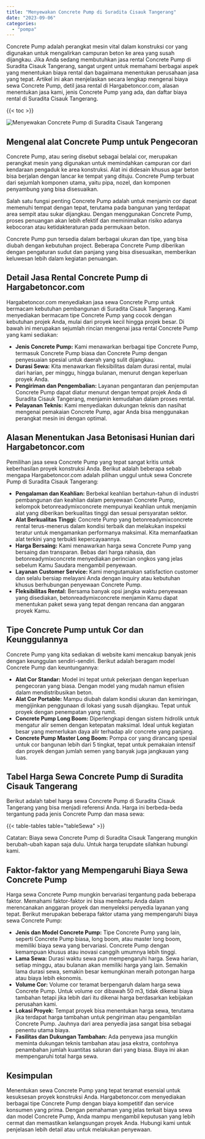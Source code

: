 ```yaml
---
title: "Menyewakan Concrete Pump di Suradita Cisauk Tangerang"
date: "2023-09-06"
categories: 
  - "pompa"
---
```




Concrete Pump adalah perangkat mesin vital dalam konstruksi cor yang digunakan untuk mengalirkan campuran beton ke area yang susah dijangkau. Jika Anda sedang membutuhkan jasa rental Concrete Pump di Suradita Cisauk Tangerang, sangat urgent untuk memahami berbagai aspek yang menentukan biaya rental dan bagaimana menentukan perusahaan jasa yang tepat. Artikel ini akan menjelaskan secara lengkap mengenai biaya sewa Concrete Pump, detil jasa rental di Hargabetoncor.com, alasan menentukan jasa kami, jenis Concrete Pump yang ada, dan daftar biaya rental di Suradita Cisauk Tangerang.

{{< toc >}}

![Menyewakan Concrete Pump di Suradita Cisauk Tangerang](https://hargareadymixid.github.io/pompa/concrete-pump%20(5).png)

## Mengenal alat Concrete Pump untuk Pengecoran

Concrete Pump, atau sering disebut sebagai belalai cor, merupakan perangkat mesin yang digunakan untuk memindahkan campuran cor dari kendaraan pengaduk ke area konstruksi. Alat ini didesain khusus agar beton bisa berjalan dengan lancar ke tempat yang dituju. Concrete Pump terbuat dari sejumlah komponen utama, yaitu pipa, nozel, dan komponen penyambung yang bisa disesuaikan.

Salah satu fungsi penting Concrete Pump adalah untuk menjamin cor dapat memenuhi tempat dengan tepat, terutama pada bangunan yang terdapat area sempit atau sukar dijangkau. Dengan menggunakan Concrete Pump, proses penuangan akan lebih efektif dan meminimalkan risiko adanya kebocoran atau ketidakteraturan pada permukaan beton.

Concrete Pump pun tersedia dalam berbagai ukuran dan tipe, yang bisa diubah dengan kebutuhan project. Beberapa Concrete Pump diberikan dengan pengaturan sudut dan panjang yang bisa disesuaikan, memberikan keluwesan lebih dalam kegiatan penuangan.

## Detail Jasa Rental Concrete Pump di Hargabetoncor.com

Hargabetoncor.com menyediakan jasa sewa Concrete Pump untuk bermacam kebutuhan pembangunan di Suradita Cisauk Tangerang. Kami menyediakan bermacam tipe Concrete Pump yang cocok dengan kebutuhan projek Anda, mulai dari proyek kecil hingga projek besar. Di bawah ini merupakan sejumlah rincian mengenai jasa rental Concrete Pump yang kami sediakan:

- **Jenis Concrete Pump:** Kami menawarkan berbagai tipe Concrete Pump, termasuk Concrete Pump biasa dan Concrete Pump dengan penyesuaian spesial untuk daerah yang sulit dijangkau.
- **Durasi Sewa:** Kita menawarkan fleksibilitas dalam durasi rental, mulai dari harian, per minggu, hingga bulanan, menurut dengan keperluan proyek Anda.
- **Pengiriman dan Pengembalian:** Layanan pengantaran dan penjemputan Concrete Pump dapat diatur menurut dengan tempat projek Anda di Suradita Cisauk Tangerang, menjamin kemudahan dalam proses rental.
- **Pelayanan Teknis:** Kami menyediakan dukungan teknis dan nasihat mengenai pemakaian Concrete Pump, agar Anda bisa menggunakan perangkat mesin ini dengan optimal.

## Alasan Menentukan Jasa Betonisasi Hunian dari Hargabetoncor.com

Pemilihan jasa sewa Concrete Pump yang tepat sangat kritis untuk keberhasilan proyek konstruksi Anda. Berikut adalah beberapa sebab mengapa Hargabetoncor.com adalah pilihan unggul untuk sewa Concrete Pump di Suradita Cisauk Tangerang:

- **Pengalaman dan Keahlian:** Berbekal keahlian bertahun-tahun di industri pembangunan dan keahlian dalam penyewaan Concrete Pump, kelompok betonreadymixconcrete mempunyai keahlian untuk menjamin alat yang diberikan berkualitas tinggi dan sesuai persyaratan sektor.
- **Alat Berkualitas Tinggi:** Concrete Pump yang betonreadymixconcrete rental terus-menerus dalam kondisi terbaik dan melakukan inspeksi teratur untuk mengamankan performanya maksimal. Kita memanfaatkan alat terkini yang terbukti kepercayaannya.
- **Harga Bersaing:** Kami menawarkan harga sewa Concrete Pump yang bersaing dan transparan. Bebas dari harga rahasia, dan betonreadymixconcrete menyediakan perincian ongkos yang jelas sebelum Kamu Saudara mengambil penyewaan.
- **Layanan Customer Service:** Kami mengutamakan satisfaction customer dan selalu bersiap melayani Anda dengan inquiry atau kebutuhan khusus berhubungan penyewaan Concrete Pump.
- **Fleksibilitas Rental:** Bersama banyak opsi jangka waktu penyewaan yang disediakan, betonreadymixconcrete menjamin Kamu dapat menentukan paket sewa yang tepat dengan rencana dan anggaran proyek Kamu.

## Tipe Concrete Pump untuk Cor dan Keunggulannya

Concrete Pump yang kita sediakan di website kami mencakup banyak jenis dengan keunggulan sendiri-sendiri. Berikut adalah beragam model Concrete Pump dan keuntungannya:

- **Alat Cor Standar:** Model ini tepat untuk pekerjaan dengan keperluan pengecoran yang biasa. Dengan model yang mudah namun efisien dalam mendistribusikan beton.
- **Alat Cor Portable:** Mampu diubah dalam kondisi ukuran dan kemiringan, mengijinkan penggunaan di lokasi yang susah dijangkau. Tepat untuk proyek dengan penempatan yang rumit.
- **Concrete Pump Long Boom:** Diperlengkapi dengan sistem hidrolik untuk mengatur alir semen dengan ketepatan maksimal. Ideal untuk kegiatan besar yang memerlukan daya alir terhadap alir concrete yang panjang.
- **Concrete Pump Master Long Boom:** Pompa cor yang dirancang spesial untuk cor bangunan lebih dari 5 tingkat, tepat untuk pemakaian intensif dan proyek dengan jumlah semen yang banyak juga jangkauan yang luas.

## Tabel Harga Sewa Concrete Pump di Suradita Cisauk Tangerang

Berikut adalah tabel harga sewa Concrete Pump di Suradita Cisauk Tangerang yang bisa menjadi referensi Anda. Harga ini berbeda-beda tergantung pada jenis Concrete Pump dan masa sewa:

{{< table-tables table="tableSewa" >}}

Catatan: Biaya sewa Concrete Pump di Suradita Cisauk Tangerang mungkin berubah-ubah kapan saja dulu. Untuk harga terupdate silahkan hubungi kami.

## Faktor-faktor yang Mempengaruhi Biaya Sewa Concrete Pump

Harga sewa Concrete Pump mungkin bervariasi tergantung pada beberapa faktor. Memahami faktor-faktor ini bisa membantu Anda dalam merencanakan anggaran proyek dan menyeleksi penyedia layanan yang tepat. Berikut merupakan beberapa faktor utama yang mempengaruhi biaya sewa Concrete Pump:

- **Jenis dan Model Concrete Pump:** Tipe Concrete Pump yang lain, seperti Concrete Pump biasa, long boom, atau master long boom, memiliki biaya sewa yang bervariasi. Concrete Pump dengan kemampuan khusus atau inovasi canggih umumnya lebih tinggi.
- **Lama Sewa:** Durasi waktu sewa pun mempengaruhi harga. Sewa harian, setiap minggu, atau bulanan akan memiliki harga yang lain. Semakin lama durasi sewa, semakin besar kemungkinan meraih potongan harga atau biaya lebih ekonomis.
- **Volume Cor:** Volume cor teramat berpengaruh dalam harga sewa Concrete Pump. Untuk volume cor dibawah 50 m3, tidak dikenai biaya tambahan tetapi jika lebih dari itu dikenai harga berdasarkan kebijakan perusahan kami.
- **Lokasi Proyek:** Tempat proyek bisa menentukan harga sewa, terutama jika terdapat harga tambahan untuk pengiriman atau pengambilan Concrete Pump. Jauhnya dari area penyedia jasa sangat bisa sebagai penentu utama biaya.
- **Fasilitas dan Dukungan Tambahan:** Ada penyewa jasa mungkin meminta dukungan teknis tambahan atau jasa ekstra, contohnya penambahan jumlah kuantitas saluran dari yang biasa. Biaya ini akan mempengaruhi total harga sewa.

## Kesimpulan

Menentukan sewa Concrete Pump yang tepat teramat esensial untuk kesuksesan proyek konstruksi Anda. Hargabetoncor.com menyediakan berbagai tipe Concrete Pump dengan biaya kompetitif dan service konsumen yang prima. Dengan pemahaman yang jelas terkait biaya sewa dan model Concrete Pump, Anda mampu mengambil keputusan yang lebih cermat dan memastikan kelangsungan proyek Anda. Hubungi kami untuk penjelasan lebih detail atau untuk melakukan penyewaan.
